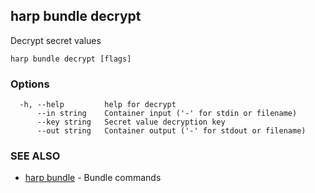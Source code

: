 ## harp bundle decrypt

Decrypt secret values

```
harp bundle decrypt [flags]
```

### Options

```
  -h, --help         help for decrypt
      --in string    Container input ('-' for stdin or filename)
      --key string   Secret value decryption key
      --out string   Container output ('-' for stdout or filename)
```

### SEE ALSO

* [harp bundle](harp_bundle.md)	 - Bundle commands

